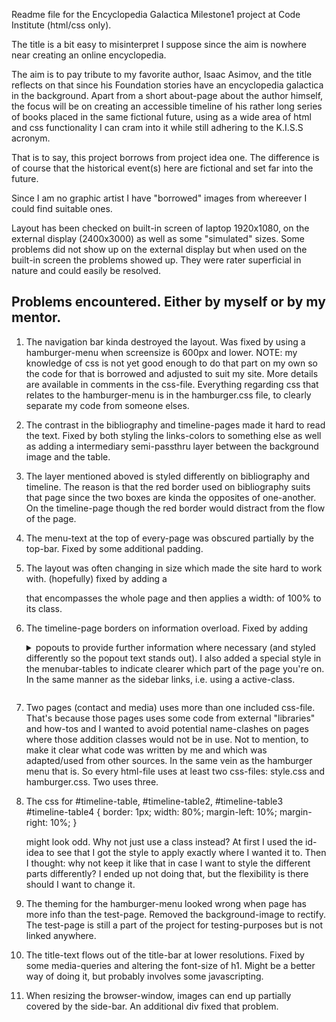 
Readme file for the Encyclopedia Galactica Milestone1 project at Code Institute (html/css only).

The title is a bit easy to misinterpret I suppose since the aim is nowhere near creating an online encyclopedia.

The aim is to pay tribute to my favorite author, Isaac Asimov, and the title reflects on that since his Foundation stories have an encyclopedia galactica in the background. Apart from a short about-page about the author himself, the focus will be on creating an accessible timeline of his rather long series of books placed in the same fictional future, using as a wide area of html and css functionality I can cram into it while still adhering to the K.I.S.S acronym.

That is to say, this project borrows from project idea one. The difference is of course that the historical event(s) here are fictional and set far into the future.

Since I am no graphic artist I have "borrowed" images from whereever I could find suitable ones.

Layout has been checked on built-in screen of laptop 1920x1080, on the external display (2400x3000)
as well as some "simulated" sizes. Some problems did not show up on the external display but when
used on the built-in screen the problems showed up. They were rater superficial in nature and
could easily be resolved.

Problems encountered. Either by myself or by my mentor.
-------------------------------------------------------

1. The navigation bar kinda destroyed the layout. Was fixed by using a hamburger-menu when screensize is 600px and lower. NOTE: my knowledge of css is not yet good enough to do that part on my own so the code for that is borrowed and adjusted to suit my site. More details are available in comments in the css-file. Everything regarding css that relates to the hamburger-menu is in the hamburger.css file, to clearly separate my code from someone elses.
2. The contrast in the bibliography and timeline-pages made it hard to read the text. Fixed by both styling the links-colors to something else as well as adding a intermediary semi-passthru layer between the background image and the
table.
3. The layer mentioned aboved is styled differently on bibliography and timeline. The reason is that the red border used on bibliography suits that page since the two boxes are kinda the opposites of one-another. On the timeline-page though the red border would distract from the flow of the page.
4. The menu-text at the top of every-page was obscured partially by the top-bar. Fixed by some additional padding.
5. The layout was often changing in size which made the site hard to work with. (hopefully) fixed by adding a <div> that encompasses the whole page and then applies a width: of 100% to its class.
7. The timeline-page borders on information overload. Fixed by adding <details><summary> popouts to provide further information where necessary (and styled differently so the popout text stands out). I also added a special style in the menubar-tables to indicate clearer which part of the page you're on. In the same manner as the sidebar links, i.e. using a active-class.
7. Two pages (contact and media) uses more than one included css-file. That's because those pages uses some code from external "libraries" and how-tos and I wanted to avoid potential name-clashes on pages where those addition classes would not be in use. Not to mention, to make it clear what code was written by me and which was adapted/used from other sources. In the same vein as the hamburger menu that is. So every html-file uses at least two css-files: style.css and hamburger.css. Two uses three.
8. The css for 
    #timeline-table, #timeline-table2, #timeline-table3 #timeline-table4 {
        border: 1px;
        width: 80%;
        margin-left: 10%;
        margin-right: 10%;
    }

    might look odd. Why not just use a class instead? At first I used the id-idea to see that I got the style to apply exactly where I wanted it to. Then I thought: why not keep it like that in case I want to style the different parts differently? I ended up not doing that, but the flexibility is there should I want to change it.
9. The theming for the hamburger-menu looked wrong when page has more info than the test-page. Removed the background-image to rectify. The test-page is still a part of the project for testing-purposes but is not linked anywhere.
10. The title-text flows out of the title-bar at lower resolutions. Fixed by some media-queries and altering the font-size of h1. Might be a better way of doing it, but probably involves some javascripting.
11. When resizing the browser-window, images can end up partially covered by the side-bar. An additional div fixed that problem.




